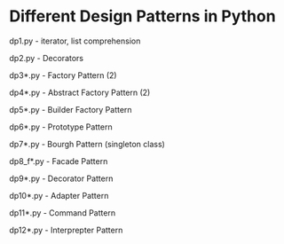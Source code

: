 # Different Design Patterns in Python

dp1.py - iterator, list comprehension

dp2.py - Decorators

dp3*.py - Factory Pattern (2)

dp4*.py - Abstract Factory Pattern (2)

dp5*.py - Builder Factory Pattern

dp6*.py - Prototype Pattern

dp7*.py - Bourgh Pattern (singleton class)

dp8_f*.py - Facade Pattern

dp9*.py - Decorator Pattern

dp10*.py - Adapter Pattern

dp11*.py - Command Pattern

dp12*.py - Interprepter Pattern
